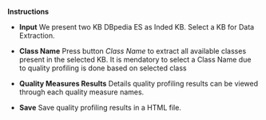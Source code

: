 **Instructions**

- **Input** We present two KB DBpedia ES as Inded KB. Select a KB for Data Extraction.

- **Class Name** Press button *Class Name* to extract all available classes present in the selected KB. It is mendatory to select a Class Name  due to quality profiling is done based on selected class

- **Quality Measures Results** Details quality profiling results can be viewed through each quality measure names. 

- **Save** Save quality profiling results in a HTML file.
